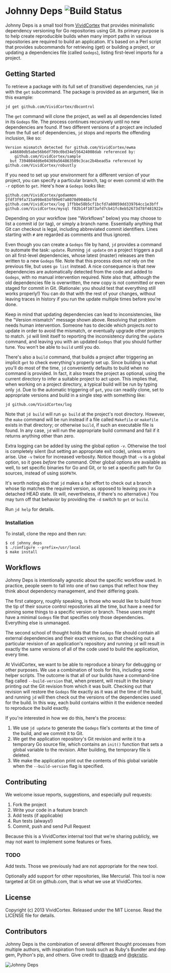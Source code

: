 # Johnny Deps ![Build Status](https://circleci.com/gh/VividCortex/johnny-deps.png?circle-token=426f85f6d52ca0b308d1f6aab01dd219afdb4cb0)

Johnny Deps is a small tool from [VividCortex](https://vividcortex.com)
that provides minimalistic dependency versioning for Go repositories using Git.
Its primary purpose is to help create reproducible builds when many import paths in
various repositories are required to build an application. It's based on a Perl
script that provides subcommands for retrieving (get) or building a project, or
updating a dependencies file (called `Godeps`), listing first-level imports for
a project.

## Getting Started

To retrieve a package with its full set of (transitive) dependencies, run `jd`
with the `get` subcommand. The package is provided as an argument, like in this
example:

```
jd get github.com/VividCortex/dbcontrol
```

The `get` command will clone the project, as well as all dependencies listed in
its `Godeps` file. The process continues recursively until no new dependencies
are found. If two different versions of a project are included from the full set
of dependencies, `jd` stops and reports the offending inclusion, like so:

```
Version mismatch detected for github.com/VividCortex/ewma
  a46680db5abe56b6df709c0bd34e556424008dab referenced by:
    github.com/VividCortex/sample
  but 7394084dd6e04369a564863509c3cac2b4bead5a referenced by github.com/VividCortex/robustly
```

If you need to set up your environment for a different version of your project,
you can specify a particular branch, tag or even commit id with the `-r` option
to `get`. Here's how a `Godeps` looks like:

```
github.com/VividCortex/godaemon 2fdf3f9fa715a998e834f09e07a8070d9046bcfd
github.com/VividCortex/log 1ffbbe58b5cf1bcfd7a80059dd339764cc1e3bff
github.com/VividCortex/mysql f82b14f1073afd7cb41fc8eb52673d78f481922e
```

Depending on your workflow (see "Workflows" below) you may choose to list a
commit id (or tag), or simply a branch name. Essentially anything that Git can
checkout is legal, including abbreviated commit identifiers. Lines starting with
`#` are regarded as comments and thus ignored.

Even though you can create a `Godeps` file by hand, `jd` provides a command to
automate the task: `update`. Running `jd update` on a project triggers a pull on
all first-level dependencies, whose latest (master) releases are then written to
a new `Godeps` file. Note that this process does *not* rely on the previous
file, but uses `go list` instead. A nice consequence is that new dependencies
are automatically detected from the code and added to `Godeps`, with no manual
intervention required. Note also that, although the old dependencies file is
overwritten, the new copy is not committed or even staged for commit in Git.
(Rationale: you should test that everything still works properly!) You can do
that with the rest of your changes, without leaving traces in history if you run
the update multiple times before you're done.

Keep in mind that updating dependencies can lead to inconsistencies, like the
"Version mismatch" message shown above. Resolving that problem needs human
intervention. Someone has to decide which projects *not* to update in order to
avoid the mismatch, or eventually upgrade other projects to match. `jd` will
limit itself to reporting the inconsistency during the `update` command, and
leaving you with an updated `Godeps` that you should further tune. You won't be
able to `build` until you do.

There's also a `build` command, that builds a project after triggering an
implicit `get` to check everything's properly set up. Since building is what
you'll do most of the time, `jd` conveniently defaults to build when no command
is provided. In fact, it also treats the project as optional, using the current
directory to infer a suitable project to act upon. This implies that, when
working on a project directory, a typical build will be run by typing only `jd`.
Due to the automatic triggering of `get`, you can readily clone, set to
appropriate versions and build in a single step with something like:

```
jd github.com/VividCortex/log
```

Note that `jd build` will run `go build` at the project's root directory.
However, the `make` command will be run instead if a file called `Makefile` or
`makefile` exists in that directory; or otherwise `build`, if such an executable
file is found. In any case, `jd` will run the appropriate build command and fail
if it returns anything other than zero.

Extra logging can be added by using the global option `-v`. Otherwise the tool
is completely silent (but setting an appropriate exit code), unless errors
arise. Use `-v` twice for increased verbosity. Notice though that `-v` is a
global option, so it goes *before* the command. Other global options are
available as well, to set specific binaries for Go and Git, or to set a specific
path for Go sources, instead of using `$GOPATH`.

It's worth noting also that `jd` makes a fair effort to check out a branch whose
tip matches the required version, as opposed to leaving you in a detached HEAD
state. (It will, nevertheless, if there's no alternative.) You may turn off that
behavior by providing the `-d` switch to `get` or `build`.

Run `jd help` for details.

### Installation

To install, clone the repo and then run:

    $ cd johnny_deps
    $ ./configure --prefix=/usr/local
    $ make install

## Workflows

Johnny Deps is intentionally agnostic about the specific workflow used. In
practice, people seem to fall into one of two camps that reflect how they
think about dependency management, and their differing goals.

The first category, roughly speaking, is those who would like to build from
the tip of their source control repositories all the time, but have a need for
pinning some things to a specific version or branch. These users might have a
minimal `Godeps` file that specifies only those dependencies. Everything else
is unmanaged.

The second school of thought holds that the `Godeps` file should contain all
external dependencies and their exact versions, so that checking out a
particular revision of an application's repository and running `jd`
will result in exactly the same versions of all of the code used to build the
application, every time.

At VividCortex, we want to be able to reproduce a binary for debugging or
other purposes. We use a combination of tools for this, including some helper
scripts. The outcome is that all of our builds have a command-line flag called
`--build-version` that, when present, will result in the binary printing out
the Git revision from which it was built. Checking out that revision will
restore the `Godeps` file exactly as it was at the time of the build, and
running `jd` will then check out the versions of the dependencies used for the
build. In this way, each build contains within it the evidence needed to
reproduce the build exactly.

If you're interested in how we do this, here's the process:

1. We use `jd update` to generate the `Godeps` file's contents at the time of
   the build, and we commit it to Git.
2. We get the application repository's Git revision and write it to a temporary
   Go source file, which contains an `init()` function that sets a global
   variable to the revision. After building, the temporary file is deleted.
3. We make the application print out the contents of this global variable when
   the `--build-version` flag is specified.

## Contributing

We welcome issue reports, suggestions, and especially pull requests:

1. Fork the project
2. Write your code in a feature branch
3. Add tests (if applicable)
4. Run tests (always!)
5. Commit, push and send Pull Request

Because this is a VividCortex internal tool that we're sharing publicly, we
may not want to implement some features or fixes.

### TODO

Add tests. Those we previously had are not appropriate for the new tool.

Optionally add support for other repositories, like Mercurial. This tool is now
targeted at Git on github.com, that is what we use at VividCortex.

## License

Copyright (c) 2013 VividCortex.
Released under the MIT License. Read the LICENSE file for details.

## Contributors

Johnny Deps is the combination of several different thought processes from
multiple authors, with inspiration from tools such as Ruby's Bundler and dep
gem, Python's pip, and others. Give credit to [@xaprb](https://github.com/xaprb)
and [@gkristic](https://github.com/gkristic).

![Johnny Deps](http://i.imgur.com/MuupBVC.jpg)
